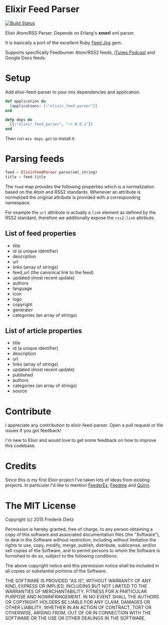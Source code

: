 # Elixir Feed Parser
[![Build Status](https://travis-ci.org/fdietz/elixir-feed-parser.svg?branch=master)](https://travis-ci.org/fdietz/elixir-feed-parser)

Elixir Atom/RSS Parser. Depends on Erlang's **xmerl** xml parser.

It is basically a port of the excellent Ruby [Feed Jira](https://github.com/feedjira/feedjira) gem.

Supports specifically Feedburner Atom/RSS2 feeds, [iTunes Podcast](http://www.apple.com/itunes/whatson/podcasts/specs.html) and Google Docs
feeds.

# Setup

Add elixir-feed-parser to your mix dependencies and application.

```elixir
def application do
  [applications: [:"elixir_feed_parser"]]
end

defp deps do
  [{:"elixir_feed_parser", "~> 0.0.1"}]
end
```

Then run ```mix deps.get``` to install it.

# Parsing feeds

```elixir
feed = ElixirFeedParser.parse(xml_string)
title = feed.title
```
The `feed` map provides the following properties which is a normalization based
on the Atom and RSS2 standards. Whenever an attribute is normalized the
original attribute is provided with a corresponding namespace.

For example the `url` attribute is actually a `link` element as defined by the
RSS2 standard, therefore we additionally expose the `rss2:link` attribute.

## List of feed properties
* title
* id (a unique identifier)
* description
* url
* links (array of strings)
* feed_url (the canonical link to the feed)
* updated (most recent update)
* authors
* language
* icon
* logo
* copyright
* generator
* categories (an array of strings)

## List of article properties
* title
* id (a unique identifier)
* description
* url
* links (array of strings)
* updated (most recent update)
* published
* authors
* categories (an array of strings)
* source

# Contribute
I appreciate any contribution to elixir-feed-parser. Open a pull request or file issues if you got feedback!

I'm new to Elixir and would love to get some feedback on how to improve this codebase. 

# Credits
Since this is my first Elixir project I've taken lots of ideas from existing projects. In particular I'd like to mention [FeederEx](https://github.com/manukall/feeder_ex), [Feedme](https://github.com/umurgdk/elixir-feedme) and [Quinn](https://github.com/nhu313/Quinn).

# The MIT License
Copyright (c) 2015 Frederik Dietz

Permission is hereby granted, free of charge, to any person obtaining a copy of this software and associated documentation files (the "Software"), to deal in the Software without restriction, including without limitation the rights to use, copy, modify, merge, publish, distribute, sublicense, and/or sell copies of the Software, and to permit persons to whom the Software is furnished to do so, subject to the following conditions:

The above copyright notice and this permission notice shall be included in all copies or substantial portions of the Software.

THE SOFTWARE IS PROVIDED "AS IS", WITHOUT WARRANTY OF ANY KIND, EXPRESS OR IMPLIED, INCLUDING BUT NOT LIMITED TO THE WARRANTIES OF MERCHANTABILITY, FITNESS FOR A PARTICULAR PURPOSE AND NONINFRINGEMENT. IN NO EVENT SHALL THE AUTHORS OR COPYRIGHT HOLDERS BE LIABLE FOR ANY CLAIM, DAMAGES OR OTHER LIABILITY, WHETHER IN AN ACTION OF CONTRACT, TORT OR OTHERWISE, ARISING FROM, OUT OF OR IN CONNECTION WITH THE SOFTWARE OR THE USE OR OTHER DEALINGS IN THE SOFTWARE.

